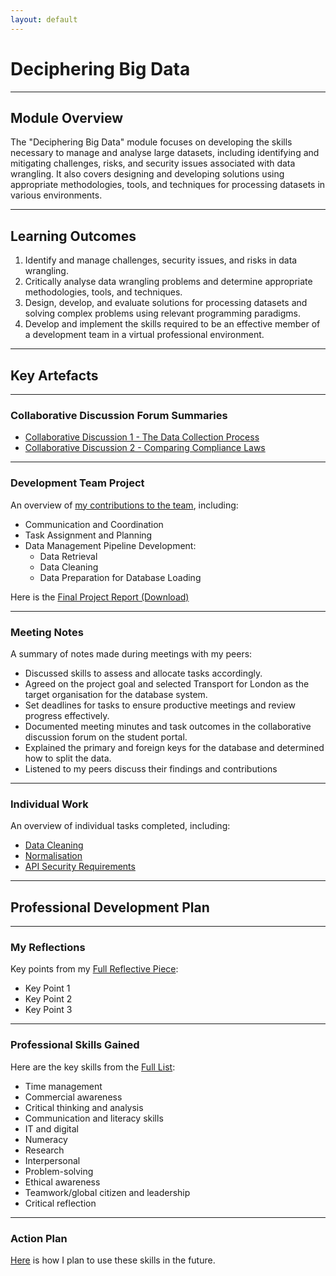 ```yaml
---
layout: default
---
```


# Deciphering Big Data

---

## Module Overview

The "Deciphering Big Data" module focuses on developing the skills necessary to manage and analyse large datasets, including identifying and mitigating challenges, risks, and security issues associated with data wrangling. It also covers designing and developing solutions using appropriate methodologies, tools, and techniques for processing datasets in various environments.

---

## Learning Outcomes

1. Identify and manage challenges, security issues, and risks in data wrangling.
2. Critically analyse data wrangling problems and determine appropriate methodologies, tools, and techniques.
3. Design, develop, and evaluate solutions for processing datasets and solving complex problems using relevant programming paradigms.
4. Develop and implement the skills required to be an effective member of a development team in a virtual professional environment.

---

## Key Artefacts

---

### Collaborative Discussion Forum Summaries

- [Collaborative Discussion 1 - The Data Collection Process](./Collaborative_Discussions/Collaborative_Discussion_1)
- [Collaborative Discussion 2 - Comparing Compliance Laws](./Collaborative_Discussions/Collaborative_Discussion_2)

---

### Development Team Project

An overview of [my contributions to the team](./Team_Exercises/README.md), including:

- Communication and Coordination
- Task Assignment and Planning
- Data Management Pipeline Development:
  - Data Retrieval
  - Data Cleaning
  - Data Preparation for Database Loading

Here is the [Final Project Report (Download)](./Team_Exercises/final-report.docx)

---

### Meeting Notes

A summary of notes made during meetings with my peers:

- Discussed skills to assess and allocate tasks accordingly.
- Agreed on the project goal and selected Transport for London as the target organisation for the database system.
- Set deadlines for tasks to ensure productive meetings and review progress effectively.
- Documented meeting minutes and task outcomes in the collaborative discussion forum on the student portal.
- Explained the primary and foreign keys for the database and determined how to split the data.
- Listened to my peers discuss their findings and contributions

---

### Individual Work

An overview of individual tasks completed, including:

- [Data Cleaning](./Individual_Work/data_cleaning/README.md)
- [Normalisation](./Individual_Work/Normalisation/README.md)
- [API Security Requirements](./Individual_Work/API_Security_Requirements/README.md)

---

## Professional Development Plan

---

### My Reflections

Key points from my [Full Reflective Piece](./Professional_Development/reflection.md):

- Key Point 1
- Key Point 2
- Key Point 3

---

### Professional Skills Gained

Here are the key skills from the [Full List](./Professional_Development/skills-gained.md):
- Time management
- Commercial awareness
- Critical thinking and analysis
- Communication and literacy skills
- IT and digital
- Numeracy
- Research
- Interpersonal
- Problem-solving
- Ethical awareness
- Teamwork/global citizen and leadership
- Critical reflection

---

### Action Plan

[Here](./Professional_Development/action-plan.md) is how I plan to use these skills in the future.

